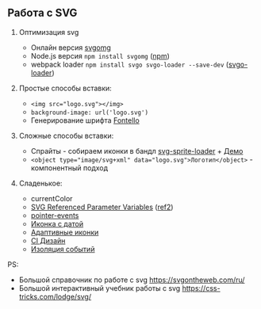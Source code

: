 Работа с SVG
---
1. Оптимизация svg
    - Онлайн версия [svgomg](https://jakearchibald.github.io/svgomg/)
    - Node.js версия `npm install svgomg` ([npm](https://www.npmjs.com/package/svgo))
    - webpack loader `npm install svgo svgo-loader --save-dev` ([svgo-loader](https://www.npmjs.com/package/svgo-loader))

2. Простые способы вставки:
    - `<img src="logo.svg"></img>`
    - `background-image: url('logo.svg')`
    - Генерирование шрифта [Fontello](http://fontello.com/)

3. Сложные способы вставки:
    - Спрайты - собираем иконки в бандл [svg-sprite-loader](https://github.com/kisenka/svg-sprite-loader#examples) +
    [Демо](https://github.com/kisenka/svg-sprite-loader/tree/master/examples/browser-sprite)
    - `<object type="image/svg+xml" data="logo.svg">Логотип</object>` - компонентный подход

4. Сладенькое:
    - currentColor
    - [SVG Referenced Parameter Variables](https://dev.w3.org/SVG/modules/ref/master/SVGRefPrimer.html)
    ([ref2](https://dev.w3.org/SVG/modules/ref/master/ref2.js))
    - [pointer-events](https://codepen.io/MartijnCuppens/full/MBjqbM)
    - [Иконка с датой](https://shkspr.mobi/blog/2018/02/this-svg-always-shows-todays-date/)
    - [Адаптивные иконки](https://medium.com/9elements/building-a-responsive-image-e4c6229fa1f6)
    - [CI Дизайн](https://blog.github.com/2018-04-12-driving-changes-from-designs/)
    - [Изоляция событий](https://bugzilla.mozilla.org/show_bug.cgi?id=294932#fromHistory)

PS:
- Большой справочник по работе с svg https://svgontheweb.com/ru/
- Большой интерактивный учебник работы с svg https://css-tricks.com/lodge/svg/
